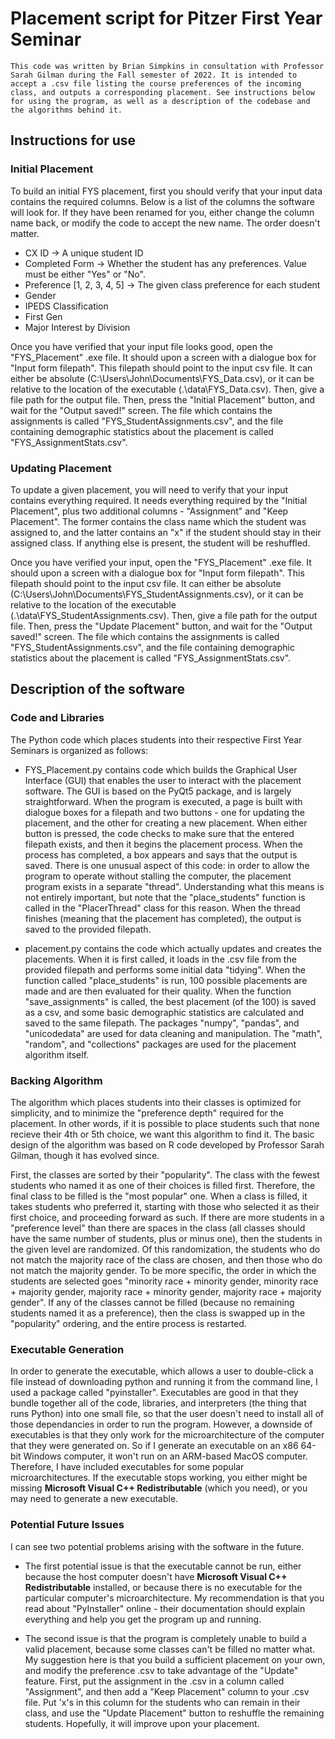 # Placement script for Pitzer First Year Seminar

    This code was written by Brian Simpkins in consultation with Professor Sarah Gilman during the Fall semester of 2022. It is intended to accept a .csv file listing the course preferences of the incoming class, and outputs a corresponding placement. See instructions below for using the program, as well as a description of the codebase and the algorithms behind it.

## Instructions for use

### Initial Placement

To build an initial FYS placement, first you should verify that your input data contains the required columns. Below is a list of the columns the software will look for. If they have been renamed for you, either change the column name back, or modify the code to accept the new name. The order doesn't matter.

- CX ID -> A unique student ID
- Completed Form -> Whether the student has any preferences. Value must be either "Yes" or "No".
- Preference [1, 2, 3, 4, 5] -> The given class preference for each student
- Gender
- IPEDS Classification
- First Gen
- Major Interest by Division

Once you have verified that your input file looks good, open the "FYS_Placement" .exe file. It should upon a screen with a dialogue box for "Input form filepath". This filepath should point to the input csv file. It can either be absolute (C:\Users\John\Documents\FYS_Data.csv), or it can be relative to the location of the executable (.\data\FYS_Data.csv). Then, give a file path for the output file. Then, press the "Initial Placement" button, and wait for the "Output saved!" screen. The file which contains the assignments is called "FYS_StudentAssignments.csv", and the file containing demographic statistics about the placement is called "FYS_AssignmentStats.csv". 

### Updating Placement

To update a given placement, you will need to verify that your input contains everything required. It needs everything required by the "Initial Placement", plus two additional columns - "Assignment" and "Keep Placement". The former contains the class name which the student was assigned to, and the latter contains an "x" if the student should stay in their assigned class. If anything else is present, the student will be reshuffled.

Once you have verified your input, open the "FYS_Placement" .exe file. It should upon a screen with a dialogue box for "Input form filepath". This filepath should point to the input csv file. It can either be absolute (C:\Users\John\Documents\FYS_StudentAssignments.csv), or it can be relative to the location of the executable (.\data\FYS_StudentAssignments.csv). Then, give a file path for the output file. Then, press the "Update Placement" button, and wait for the "Output saved!" screen. The file which contains the assignments is called "FYS_StudentAssignments.csv", and the file containing demographic statistics about the placement is called "FYS_AssignmentStats.csv".

## Description of the software

### Code and Libraries

The Python code which places students into their respective First Year Seminars is organized as follows:

- FYS_Placement.py contains code which builds the Graphical User Interface (GUI) that enables the user to interact with the placement software. The GUI is based on the PyQt5 package, and is largely straightforward. When the program is executed, a page is built with dialogue boxes for a filepath and two buttons - one for updating the placement, and the other for creating a new placement. When either button is pressed, the code checks to make sure that the entered filepath exists, and then it begins the placement process. When the process has completed, a box appears and says that the output is saved. There is one unusual aspect of this code: in order to allow the program to operate without stalling the computer, the placement program exists in a separate "thread". Understanding what this means is not entirely important, but note that the "place_students" function is called in the "PlacerThread" class for this reason. When the thread finishes (meaning that the placement has completed), the output is saved to the provided filepath.

- placement.py contains the code which actually updates and creates the placements. When it is first called, it loads in the .csv file from the provided filepath and performs some initial data "tidying". When the function called "place_students" is run, 100 possible placements are made and are then evaluated for their quality. When the function "save_assignments" is called, the best placement (of the 100) is saved as a csv, and some basic demographic statistics are calculated and saved to the same filepath. The packages "numpy", "pandas", and "unicodedata" are used for data cleaning and manipulation. The "math", "random", and "collections" packages are used for the placement algorithm itself.

### Backing Algorithm

The algorithm which places students into their classes is optimized for simplicity, and to minimize the "preference depth" required for the placement. In other words, if it is possible to place students such that none recieve their 4th or 5th choice, we want this algorithm to find it. The basic design of the algorithm was based on R code developed by Professor Sarah Gilman, though it has evolved since.

First, the classes are sorted by their "popularity". The class with the fewest students who named it as one of their choices is filled first. Therefore, the final class to be filled is the "most popular" one. When a class is filled, it takes students who preferred it, starting with those who selected it as their first choice, and proceeding forward as such. If there are more students in a "preference level" than there are spaces in the class (all classes should have the same number of students, plus or minus one), then the students in the given level are randomized. Of this randomization, the students who do not match the majority race of the class are chosen, and then those who do not match the majority gender. To be more specific, the order in which the students are selected goes "minority race + minority gender, minority race + majority gender, majority race + minority gender, majority race + majority gender". If any of the classes cannot be filled (because no remaining students named it as a preference), then the class is swapped up in the "popularity" ordering, and the entire process is restarted.

### Executable Generation

In order to generate the executable, which allows a user to double-click a file instead of downloading python and running it from the command line, I used a package called "pyinstaller". Executables are good in that they bundle together all of the code, libraries, and interpreters (the thing that runs Python) into one small file, so that the user doesn't need to install all of those dependancies in order to run the program. However, a downside of executables is that they only work for the microarchitecture of the computer that they were generated on. So if I generate an executable on an x86 64-bit Windows computer, it won't run on an ARM-based MacOS computer. Therefore, I have included executables for some popular microarchitectures. If the executable stops working, you either might be missing __Microsoft Visual C++ Redistributable__ (which you need), or you may need to generate a new executable.

### Potential Future Issues

I can see two potential problems arising with the software in the future. 

- The first potential issue is that the executable cannot be run, either because the host computer doesn't have __Microsoft Visual C++ Redistributable__ installed, or because there is no executable for the particular computer's microarchitecture. My recommendation is that you read about "PyInstaller" online - their documentation should explain everything and help you get the program up and running.

- The second issue is that the program is completely unable to build a valid placement, because some classes can't be filled no matter what. My suggestion here is that you build a sufficient placement on your own, and modify the preference .csv to take advantage of the "Update" feature. First, put the assignment in the .csv in a column called "Assignment", and then add a "Keep Placement" column to your .csv file. Put 'x's in this column for the students who can remain in their class, and use the "Update Placement" button to reshuffle the remaining students. Hopefully, it will improve upon your placement.